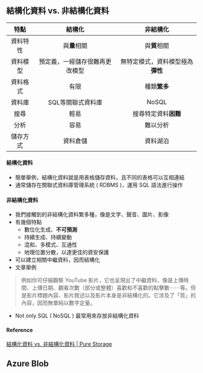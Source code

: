 ## 結構化資料 vs. 非結構化資料

|   特點   |             結構化             |             非結構化             |
|:--------:|:------------------------------:|:--------------------------------:|
| 資料特性 |          與**量**相關          |           與**質**相關           |
| 資料模型 | 預定義，一經儲存很難再更改模型 | 無特定模式，資料模型極為**彈性** |
| 資料格式 |              有限              |           種類**繁多**           |
|  資料庫  |       SQL等關聯式資料庫        |              NoSQL               |
|   搜尋   |              輕易              |       搜尋特定資料**困難**       |
|   分析   |              容易              |             難以分析             |
| 儲存方式 |            資料倉儲            |             資料湖泊             | 

#### 結構化資料
+ 簡單舉例，結構化資料就是用表格儲存資料，且不同的表格可以互相連結
+ 通常儲存在關聯式資料庫管理系統 ( RDBMS )，運用 SQL 語法進行操作

#### 非結構化資料
+ 我們接觸到的非結構化資料繁多種，像是文字、聲音、圖片、影像
+ 有幾個特點
	+ 數位化生成、**不可預測**
	+ 持續生成、持續變動
	+ 混和、多模式、互通性
	+ 地理位置分散，以達更佳的資安保護
+ 可以建立相關中繼資料，因而結構化
+ 文章舉例

>例如你可仔細觀察 YouTube 影片，它也呈現出了中繼資料，像是上傳時間、上傳日期、觀看次數（部分或整體）喜歡和不喜歡的點擊數⋯⋯等。但是影片標題內容、影片敘述以及影片本身是非結構化的。它涉及了「質」的內容，因而無單純以數字定量。

+ Not only SQL ( NoSQL ) 最常用來存放非結構化資料

#### Reference
[結構化資料 vs. 非結構化資料 | Pure Storage](https://www.purestorage.com/tw/knowledge/big-data/structured-vs-unstructured-data.html)

## Azure Blob
